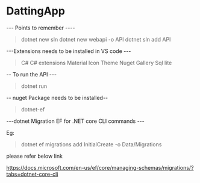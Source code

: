 # DattingApp

--- Points to remember ----

> dotnet new sln
> dotnet new webapi -o API
> dotnet sln add API


---Extensions needs to be installed in VS code ---
> C#
> C# extensions
> Material Icon Theme
> Nuget Gallery
> Sql lite

-- To run the API ---
> dotnet run

-- nuget Package needs to be installed--
> dotnet-ef

---dotnet Migration EF for .NET core CLI commands ---

Eg: 
> dotnet ef migrations add InitialCreate -o Data/Migrations

 please refer below link
 
 https://docs.microsoft.com/en-us/ef/core/managing-schemas/migrations/?tabs=dotnet-core-cli
